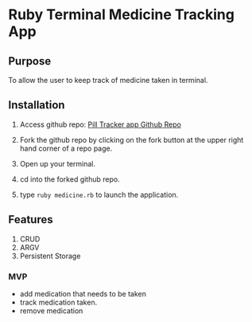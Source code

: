 # Ruby Terminal Medicine Tracking App

## Purpose
To allow the user to keep track of medicine taken in terminal.

## Installation

1) Access github repo:
[Pill Tracker app Github Repo](https://github.com/Joanna-S-Lee/JoannaSongCheaLee_T1A3)

2) Fork the github repo by clicking on the fork button at the upper right hand corner of a repo page.

3) Open up your terminal.

4) cd into the forked github repo.

5) type `ruby medicine.rb` to launch the application.


## Features
1) CRUD
2) ARGV
3) Persistent Storage

### MVP

- add medication that needs to be taken
- track medication taken.
- remove medication

